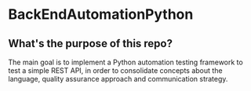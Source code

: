 # BackEndAutomationPython

## What's the purpose of this repo?

The main goal is to implement a Python automation testing framework to test a simple REST API, in order to consolidate concepts about the language, quality assurance approach and communication strategy. 
